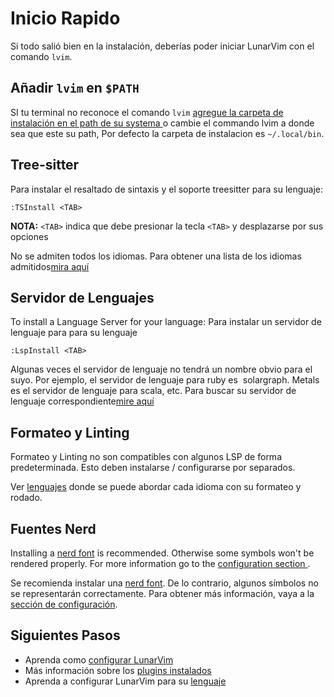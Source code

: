 # Inicio Rapido

Si todo salió bien en la instalación, deberías poder iniciar LunarVim con el comando `lvim`.

## Añadir `lvim` en `$PATH`

SI tu terminal no reconoce el comando `lvim` [agregue la carpeta de instalación en el path de su systema ](https://gist.github.com/nex3/c395b2f8fd4b02068be37c961301caa7) o cambie el commando lvim a donde sea que este su path, Por defecto la carpeta de instalacion es `~/.local/bin`.

## Tree-sitter

Para instalar el resaltado de sintaxis y el soporte treesitter para su lenguaje:

```vim
:TSInstall <TAB>
```

**NOTA:** `<TAB>` indica que debe presionar la tecla `<TAB>` y desplazarse por sus opciones

No se admiten todos los idiomas. Para obtener una lista de los idiomas admitidos[mira aquí](https://github.com/nvim-treesitter/nvim-treesitter#supported-languages)

## Servidor de Lenguajes

To install a Language Server for your language:
Para instalar un servidor de lenguaje para para su lenguaje

```vim
:LspInstall <TAB>
```

Algunas veces el servidor de lenguaje no tendrá un nombre obvio para el suyo. Por ejemplo, el servidor de lenguaje para ruby es  solargraph. Metals es el servidor de lenguaje para scala, etc. Para buscar su servidor de lenguaje correspondiente[mire aquí](https://github.com/williamboman/nvim-lsp-installer)

## Formateo y Linting

Formateo y Linting no son compatibles con algunos LSP de forma predeterminada.
Esto deben instalarse / configurarse por separados.

Ver [lenguajes](./languages/README.md) donde se puede abordar cada idioma con su formateo y rodado.

## Fuentes Nerd

Installing a [nerd font](https://www.nerdfonts.com/) is recommended. Otherwise some symbols won't be rendered properly. For more information go to the [configuration section ](./configuration/04-nerd-fonts.md).

Se recomienda instalar una [ nerd font](https://www.nerdfonts.com/). De lo contrario, algunos símbolos no se representarán correctamente. Para obtener más información, vaya a la [sección de configuración](./configuration/04-nerd-fonts.md).

## Siguientes Pasos

- Aprenda como [configurar LunarVim](./configuration/README.md)
- Más información sobre los [plugins instalados](./plugins/README.md)
- Aprenda a configurar LunarVim para su [lenguaje](./languages/README.md)

